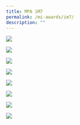 ```yaml
---
title: MPA iM7
permalink: /mi-awards/im7/
description: ""
---
```

![](/images/hero.png)

![](/images/MI/IM7/e-Panel_iM7_v01_Individual%20Award%20Contents%201-min.png)

![](/images/MI/IM7/e-Panel_iM7_v01_Individual%20Award%20Contents%202a.png)

![](/images/MI/IM7/e-Panel_iM7_v01_Individual%20Award%20Contents%202b.png)

![](/images/MI/IM7/e-Panel_iM7_v01_Individual%20Award%20Contents%203a.png)

![](/images/MI/IM7/e-Panel_iM7_v01_Individual%20Award%20Contents%203b.png)

![](/images/MI/IM7/e-Panel_iM7_v01_Individual%20Award%20Contents%204a.png)

![](/images/MI/IM7/e-Panel_iM7_v01_Individual%20Award%20Contents%204b.png)